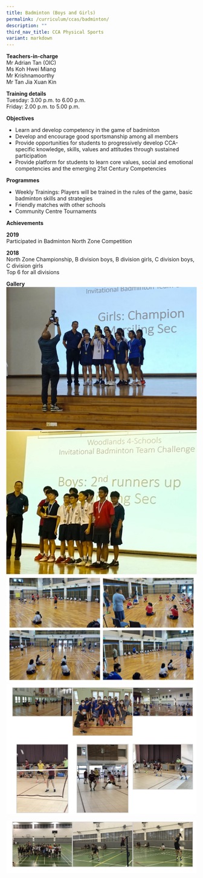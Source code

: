 ```yaml
---
title: Badminton (Boys and Girls)
permalink: /curriculum/ccas/badminton/
description: ""
third_nav_title: CCA Physical Sports
variant: markdown
---
```

**Teachers-in-charge**  
Mr Adrian Tan (OIC)  
Ms Koh Hwei Miang <br>
Mr Krishnamoorthy <br>
Mr Tan Jia Xuan Kin

**Training details**  
Tuesday: 3.00 p.m. to 6.00 p.m.  
Friday: 2.00 p.m. to 5.00 p.m.

**Objectives**

*   Learn and develop competency in the game of badminton
*   Develop and encourage good sportsmanship among all&nbsp;members
*   Provide opportunities for students to progressively develop CCA-specific knowledge, skills, values and attitudes through sustained participation
*   Provide platform for students to learn core values, social and emotional competencies and the emerging 21st Century Competencies

**Programmes**

*   Weekly Trainings: Players will be trained in the rules of the game, basic badminton skills and strategies
*   Friendly matches with other schools
*   Community Centre Tournaments

**Achievements**

**2019**  
Participated in Badminton North Zone Competition

**2018**  
North Zone Championship, B division boys, B division girls, C division boys, C division girls  
Top 6 for all divisions

**Gallery**
![](/images/woodlands%20invitational%20competition%20girls.jpeg)
![](/images/woodlands%20invitational%20competition%20boys.jpeg)
![](/images/badminton5.jpg)
![Badminton (Boys and Girls)](/images/Badminton%20(Boys%20and%20Girls)_1.jpg)

![Badminton (Boys and Girls)](/images/Badminton%20(Boys%20and%20Girls)_2.jpg)